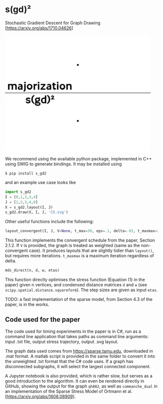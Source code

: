# s(gd)²
Stochastic Gradient Descent for Graph Drawing [<https://arxiv.org/abs/1710.04626>]

![image](comparison.gif)

We recommend using the available python package, implemented in C++ using SWIG to generate bindings. It may be installed using
```
$ pip install s_gd2
```
and an example use case looks like
```python
import s_gd2
I = [0,1,2,3,4]
J = [1,2,3,4,0]
X = s_gd2.layout(I, J)
s_gd2.draw(X, I, J, 'C5.svg')
```

Other useful functions include the following:
```python
layout_convergent(I, J, V=None, t_max=30, eps=.1, delta=.03, t_maxmax=200)
```
This function implements the convergent schedule from the paper, Section 2.1.2. If `V` is provided, the graph is treated as weighted (same as the non-convergent case). It produces layouts that are slightly tidier than `layout()`, but requires more iterations. `t_maxmax` is a maximum iteration regardless of delta.
```python
mds_direct(n, d, w, etas)
```
This function directly optimises the stress function (Equation (1) in the paper) given n vertices, and condensed distance matrices `d` and `w` (see `scipy.spatial.distance.squareform`). The step sizes are given as input `etas`.

TODO: a fast implementation of the sparse model, from Section 4.3 of the paper, is in the works.

## Code used for the paper
The code used for timing experiments in the paper is in C#, run as a command line application that takes paths as command line arguments: input .txt file, output stress trajectory, output .svg layout.

The graph data used comes from <https://sparse.tamu.edu>, downloaded in .mat format. A matlab script is provided in the same folder to convert it into the unweighted .txt format that the C# code uses. If a graph has disconnected subgraphs, it will select the largest connected component.

A Jupyter notebook is also provided, which is rather slow, but serves as a good introduction to the algorithm. It can even be rendered directly in GitHub, showing the output for the graph `qh882`, as well as `commanche_dual` in an implementation of the Sparse Stress Model of Ortmann et al. [<https://arxiv.org/abs/1608.08909>].

